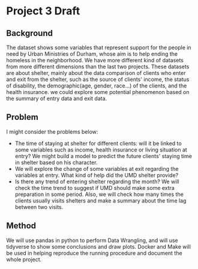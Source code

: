 # Project 3 Draft

## Background 

The dataset shows some variables that represent support for the people in need by Urban Ministries of Durham, whose aim is to help ending the homeless in the neighborhood. We have more different kind of datasets from more different dimensions than the last two projects. These datasets are about shelter, mainly about the data comparison of clients who enter and exit from the shelter, such as the source of clients' income, the status of disability, the demographic(age, gender, race...) of the clients, and the health insurance. we could explore some potential phenomenon based on the summary of entry data and exit data.


## Problem

I might consider the problems below:
* The time of staying at shelter for different clients: will it be linked to some variables such as income, health insurance or living situation at entry? We might build a model to predict the future clients' staying time in shelter based on his character.
* We will explore the change of some variables at exit regarding the variables at entry. What kind of help did the UMD shelter provide?
* Is there any trend of entering shelter regarding the month? We will check the time trend to suggest if UMD should make some extra preparation in some period. Also, we will check how many times the clients usually visits shelters and make a summary about the time lag between two visits.

## Method

We will use pandas in python to perform Data Wrangling, and will use tidyverse to show some conclusions and draw plots. Docker and Make will be used in helping reproduce the running procedure and document the whole project.

